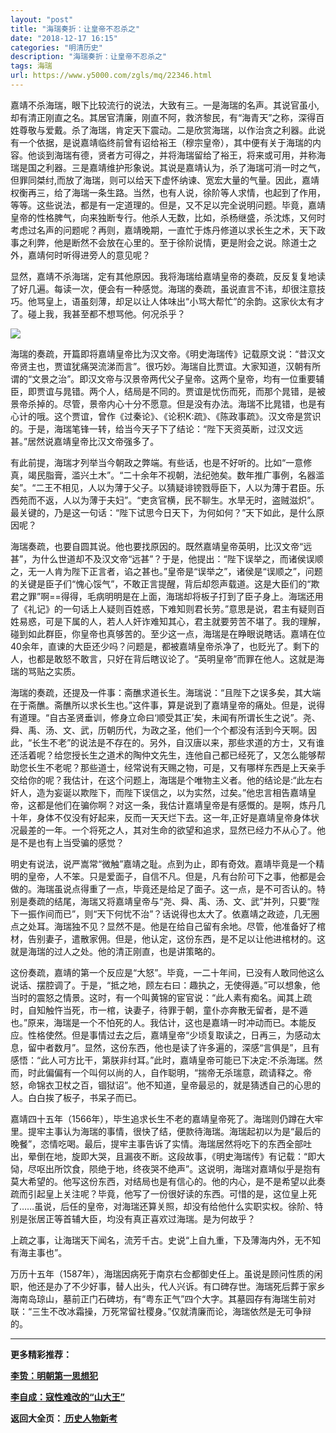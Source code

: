 ```yaml
---
layout: "post"
title: "海瑞奏折：让皇帝不忍杀之"
date: "2018-12-17 16:15"
categories: "明清历史"
description: "海瑞奏折：让皇帝不忍杀之"
tags: 海瑞
url: https://www.y5000.com/zgls/mq/22346.html
---
```






嘉靖不杀海瑞，眼下比较流行的说法，大致有三。一是海瑞的名声。其说官虽小,却有清正刚直之名。其居官清廉，刚直不阿，救济黎民，有“海青天”之称，深得百姓尊敬与爱戴。杀了海瑞，肯定天下震动。二是欣赏海瑞，以作治贪之利器。此说有一个依据，是说嘉靖临终前曾有诏给裕王（穆宗皇帝），其中便有关于海瑞的内容。他谈到海瑞有德，贤者方可得之，并将海瑞留给了裕王，将来或可用，并称海瑞是国之利器。三是嘉靖维护形象说。其说是嘉靖认为，杀了海瑞可消一时之气，但罪同桀纣,而放了海瑞，则可以给天下虚怀纳谏、宽宏大量的气量。因此，嘉靖权衡再三，给了海瑞一条生路。当然，也有人说，徐阶等人求情，也起到了作用，等等。这些说法，都是有一定道理的。但是，又不足以完全说明问题。毕竟，嘉靖皇帝的性格脾气，向来独断专行。他杀人无数，比如，杀杨继盛，杀沈炼，又何时考虑过名声的问题呢？再则，嘉靖晚期，一直忙于炼丹修道以求长生之术，天下政事之利弊，他是断然不会放在心里的。至于徐阶说情，更是附会之说。除道士之外，嘉靖何时听得进旁人的意见呢？

显然，嘉靖不杀海瑞，定有其他原因。我将海瑞给嘉靖皇帝的奏疏，反反复复地读了好几遍。每读一次，便会有一种感觉。海瑞的奏疏，虽说直言不讳，却很注意技巧。他骂皇上，语虽刻薄，却足以让人体味出“小骂大帮忙”的余韵。这家伙太有才了。碰上我，我甚至都不想骂他。何况杀乎？

![](https://img.y5000.com/uploads/allimg/170602/11-1F60215461G08.jpg)

海瑞的奏疏，开篇即将嘉靖皇帝比为汉文帝。《明史海瑞传》记载原文说：“昔汉文帝贤主也，贾谊犹痛哭流涕而言”。很巧妙。海瑞自比贾谊。大家知道，汉朝有所谓的“文景之治”。即汉文帝与汉景帝两代父子皇帝。这两个皇帝，均有一位重要辅臣，即贾谊与晁错。两个人，结局是不同的。贾谊是忧伤而死，而那个晁错，是被景帝杀掉的。尽管，景帝内心十分不愿意。但是没有办法。海瑞不比晁错，也是有心计的哦。这个贾谊，曾作《过秦论》、《论积K:疏》、《陈政事疏》。汉文帝是赏识的。于是，海瑞笔锋一转，给当今天子下了结论：“陛下天资英断，过汉文远甚。”居然说嘉靖皇帝比汉文帝强多了。

有此前提，海瑞才列举当今朝政之弊端。有些话，也是不好听的。比如“一意修真，竭民脂膏，滥兴土木”。“二十余年不视朝，法纪弛矣。数年推广事例，名器滥矣”。“二王不相见，人以为薄于父子。以猜疑诽镑戮辱臣下，人以为薄于君臣。乐西苑而不返，人以为薄于夫妇”。“吏贪官横，民不聊生。水旱无时，盗贼滋炽”。最关键的，乃是这一句话：“陛下试思今日天下，为何如何？”天下如此，是什么原因呢？

海瑞奏疏，也要自圆其说。他也要找原因的。既然嘉靖皇帝英明，比汉文帝“远甚”，为什么世道却不及汉文帝“远甚”？于是，他提出：“陛下误举之，而诸侯误顺之，无一人肯为陛下正言者，谄之甚也。”皇帝是“误举之”，诸侯是“误顺之”，问题的关键是臣子们“愧心馁气”，不敢正言提醒，背后却怨声载道。这是大臣们的“欺君之罪”啊==得得，毛病明明是在上面，海瑞却将板子打到了臣子身上。海瑞还用了《礼记》的一句话上人疑则百姓惑，下难知则君长劳。”意思是说，君主有疑则百姓易惑，可是下属的人，若人人奸诈难知其心，君主就要劳苦不堪了。我的理解，碰到如此群臣，你皇帝也真够苦的。至少这一点，海瑞是在睁眼说瞎话。嘉靖在位40余年，直谏的大臣还少吗？问题是，都被嘉靖皇帝杀净了，也贬光了。剩下的人，也都是敢怒不敢言，只好在背后瞎议论了。“英明皇帝”而罪在他人。这就是海瑞的骂贴之实质。

海瑞的奏疏，还提及一件事：斋醮求道长生。海瑞说：“且陛下之误多矣，其大端在于斋醮。斋醮所以求长生也。”这件事，算是说到了嘉靖皇帝的痛处。但是，说得有道理。“自古圣贤垂训，修身立命曰‘顺受其正’矣，未闻有所谓长生之说”。尧、舜、禹、汤、文、武，历朝历代，为政之圣，他们一个个都没有活到今天啊。因此，“长生不老”的说法是不存在的。另外，自汉唐以来，那些求道的方士，又有谁还活着呢？给您授长生之道术的陶仲文先生，连他自己都已经死了，又怎么能够帮助您长生不老呢？那些道士，经常说有天赐之物，可是，又有哪样东西是上天亲手交给你的呢？我估计，在这个问题上，海瑞是个唯物主义者。他的结论是:“此左右奸人，造为妄诞以欺陛下，而陛下误信之，以为实然，过矣。”他忠言相告嘉靖皇帝，这都是他们在骗你啊？对这一条，我估计嘉靖皇帝是有感慨的。是啊，炼丹几十年，身体不仅没有好起来，反而一天天烂下去。这一年,正好是嘉靖皇帝身体状况最差的一年。一个将死之人，其对生命的欲望和追求，显然已经力不从心了。他是不是也有上当受骗的感觉？

明史有说法，说严嵩常“微触”嘉靖之耻。点到为止，即有奇效。嘉靖毕竟是一个精明的皇帝，人不笨。只是爱面子，自信不凡。但是，凡有台阶可下之事，他都是会做的。海瑞虽说点得重了一点，毕竟还是给足了面子。这一点，是不可否认的。特别是奏疏的结尾，海瑞又将嘉靖皇帝与“尧、舜、禹、汤、文、武”并列，只要“陛下一振作间而已”，则“天下何忧不治”？话说得也太大了。依嘉靖之政迹，几无圈点之处耳。海瑞独不见？显然不是。他是在给自己留有余地。尽管，他准备好了棺材，告别妻子，遣散家佣。但是，他认定，这份东西，是不足以让他进棺材的。这就是海瑞的过人之处。他的清正刚直，也是讲策略的。

这份奏疏，嘉靖的第一个反应是“大怒”。毕竟，一二十年间，已没有人敢同他这么说话、摆腔调了。于是，“抵之地，顾左右曰：趣执之，无使得遁。”可以想象，他当时的震怒之情景。这时，有一个叫黄锦的宦官说：“此人素有痴名。闻其上疏时，自知触忤当死，市一棺，诀妻子，待罪于朝，童仆亦奔散无留者，是不遁也。”原来，海瑞是一个不怕死的人。我估计，这也是嘉靖一时冲动而已。本能反应。性格使然。但是事情过去之后，嘉靖皇帝“少顷复取读之，日再三，为感动太息，留中者数月”。显然，这份东西，他也是读了许多遍的，深感“言俱是”，且有感悟：“此人可方比干，第朕非纣耳。”此时，嘉靖皇帝可能已下决定:不杀海瑞。然而，时此偏偏有一个叫何以尚的人，自作聪明，“揣帝无杀瑞意，疏请释之。帝怒，命锦衣卫杖之百，锢狱诏”。他不知道，皇帝最忌的，就是猜透自己的心思的人。白白挨了板子，书呆子而已。

嘉靖四十五年（1566年），毕生追求长生不老的嘉靖皇帝死了。海瑞则仍蹲在大牢里。提牢主事认为海瑞的事情，很快了结，便款待海瑞。海瑞起初以为是“最后的晚餐”，恣情吃喝。最后，提牢主事告诉了实情。海瑞居然将吃下的东西全部吐出，晕倒在地，旋即大哭，且漏夜不断。这段故事，《明史海瑞传》有记载：“即大恸，尽呕出所饮食，陨绝于地，终夜哭不绝声”。这说明，海瑞对嘉靖似乎是抱有莫大希望的。他写这份东西，对结局也是有信心的。他的内心，是不是希望以此奏疏而引起皇上关注呢？毕竟，他写了一份很好读的东西。可惜的是，这位皇上死了……虽说，后任的皇帝，对海瑞还算关照，却没有给他什么实职实权。徐阶、特别是张居正等首辅大臣，均没有真正喜欢过海瑞。是为何故乎？

上疏之事，让海瑞天下闻名，流芳千古。史说“上自九重，下及薄海内外，无不知有海主事也”。

万历十五年（1587年），海瑞因病死于南京右佥都御史任上。虽说是顾问性质的闲职，他还是办了不少好事，替人出头，代人兴诉。有口碑存世。海瑞死后葬于家乡海南岛琼山，墓前正门石碑坊，有“粤东正气”四个大字。其墓园存有海瑞生前对联：“三生不改冰霜操，万死常留社稷身。”仅就清廉而论，海瑞依然是无可争辩的。

* * *

**更多精彩推荐：**

**[李贽：明朝第一思想犯](https://www.y5000.com/zgls/mq/22347.html)**

**[李自成：寇性难改的“山大王”](https://www.y5000.com/zgls/mq/22348.html)**

**返回大全页：[ 历史人物新考](https://www.y5000.com/zgls/22386.html)**
